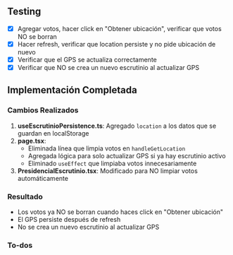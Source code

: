 
## Testing

- [x] Agregar votos, hacer click en "Obtener ubicación", verificar que votos NO se borran
- [x] Hacer refresh, verificar que location persiste y no pide ubicación de nuevo
- [x] Verificar que el GPS se actualiza correctamente
- [x] Verificar que NO se crea un nuevo escrutinio al actualizar GPS

## Implementación Completada

### Cambios Realizados

1. **useEscrutinioPersistence.ts**: Agregado `location` a los datos que se guardan en localStorage
2. **page.tsx**: 
   - Eliminada línea que limpia votos en `handleGetLocation`
   - Agregada lógica para solo actualizar GPS si ya hay escrutinio activo
   - Eliminado `useEffect` que limpiaba votos innecesariamente
3. **PresidencialEscrutinio.tsx**: Modificado para NO limpiar votos automáticamente

### Resultado
- Los votos ya NO se borran cuando haces click en "Obtener ubicación"
- El GPS persiste después de refresh
- No se crea un nuevo escrutinio al actualizar GPS

### To-dos


